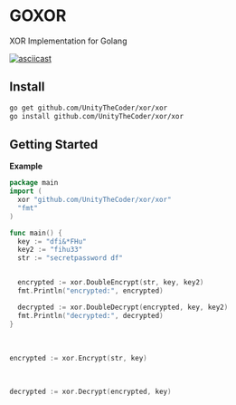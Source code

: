 # GOXOR
XOR Implementation for Golang

[![asciicast](https://asciinema.org/a/u0iavTeQR8UinnENVebuVlMeR.svg)](https://asciinema.org/a/u0iavTeQR8UinnENVebuVlMeR)

## Install
```sh
go get github.com/UnityTheCoder/xor/xor
go install github.com/UnityTheCoder/xor/xor
```


## Getting Started

**Example**
```go
package main
import (
  xor "github.com/UnityTheCoder/xor/xor"
  "fmt"
)

func main() {
  key := "dfi&*FHu"
  key2 := "fihu33"
  str := "secretpassword df"


  encrypted := xor.DoubleEncrypt(str, key, key2)
  fmt.Println("encrypted:", encrypted)

  decrypted := xor.DoubleDecrypt(encrypted, key, key2)
  fmt.Println("decrypted:", decrypted)
}
```

<br>

```go
encrypted := xor.Encrypt(str, key)
```

<br>

```go
decrypted := xor.Decrypt(encrypted, key)
```
